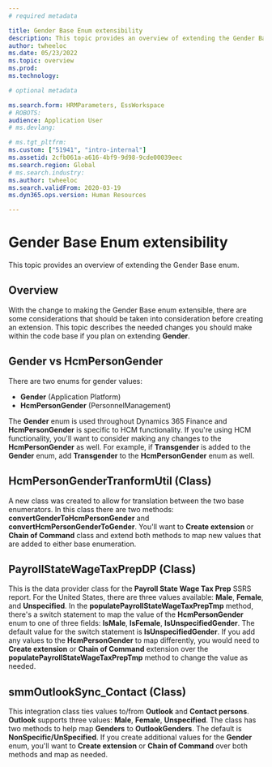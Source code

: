 ```yaml
---
# required metadata

title: Gender Base Enum extensibility
description: This topic provides an overview of extending the Gender Base Enum.
author: twheeloc
ms.date: 05/23/2022
ms.topic: overview
ms.prod: 
ms.technology: 

# optional metadata

ms.search.form: HRMParameters, EssWorkspace
# ROBOTS: 
audience: Application User
# ms.devlang: 

# ms.tgt_pltfrm: 
ms.custom: ["51941", "intro-internal"]
ms.assetid: 2cfb061a-a616-4bf9-9d98-9cde00039eec
ms.search.region: Global
# ms.search.industry: 
ms.author: twheeloc
ms.search.validFrom: 2020-03-19
ms.dyn365.ops.version: Human Resources

---
```

# Gender Base Enum extensibility

This topic provides an overview of extending the Gender Base enum.

## Overview
With the change to making the Gender Base enum extensible, there are some considerations that should be taken into consideration before creating an extension. 
This topic describes the needed changes you should make within the code base if you plan on extending **Gender**.

## Gender vs HcmPersonGender

There are two enums for gender values:
 - **Gender** (Application Platform)
 - **HcmPersonGender** (PersonnelManagement)
 
The **Gender** enum is used throughout Dynamics 365 Finance and **HcmPersonGender** is specific to HCM functionality. If you're using HCM functionality, you'll 
want to consider making any changes to the **HcmPersonGender** as well. For example, if **Transgender** is added to the **Gender** enum, add **Transgender** to the **HcmPersonGender** enum as well.

## HcmPersonGenderTranformUtil (Class)
A new class was created to allow for translation between the two base enumerators. In this class there are two methods: **convertGenderToHcmPersonGender** and 
**convertHcmPersonGenderToGender**. You'll want to **Create extension** or **Chain of Command** class and extend both methods to map new values that are added to 
either base enumeration.

## PayrollStateWageTaxPrepDP (Class)
This is the data provider class for the **Payroll State Wage Tax Prep** SSRS report. For the United States, there are three values available: **Male**, **Female**,
and **Unspecified**. In the **populatePayrollStateWageTaxPrepTmp** method, there's a switch statement to map the value of the **HcmPersonGender** enum to one of 
three fields: **IsMale**, **IsFemale**, **IsUnspecifiedGender**. The default value for the switch statement is **IsUnspecifiedGender**. If you add any values to the 
**HcmPersonGender** to map differently, you would need to **Create extension** or **Chain of Command** extension over the **populatePayrollStateWageTaxPrepTmp** method to change the value as needed.

## smmOutlookSync_Contact (Class)
This integration class ties values to/from **Outlook** and **Contact persons**. **Outlook** supports three values: **Male**, **Female**, **Unspecified**. The class has 
two methods to help map **Genders** to **OutlookGenders**. The default is **NonSpecific/UnSpecified**. If you create additional values for the **Gender** enum, you'll 
want to **Create extension** or **Chain of Command** over both methods and map as needed. 
